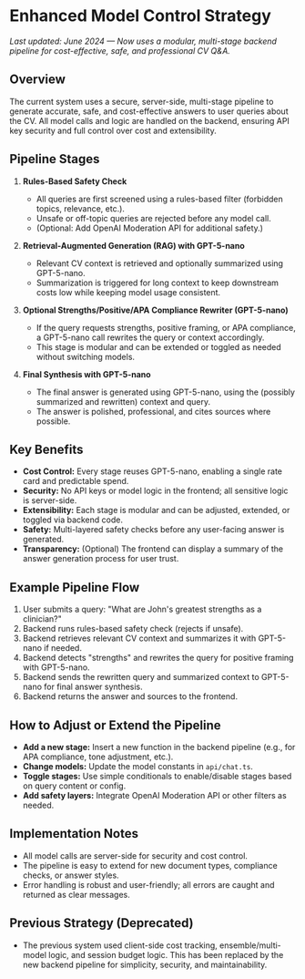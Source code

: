 # Enhanced Model Control Strategy

_Last updated: June 2024 — Now uses a modular, multi-stage backend pipeline for cost-effective, safe, and professional CV Q&A._

## Overview

The current system uses a secure, server-side, multi-stage pipeline to generate accurate, safe, and cost-effective answers to user queries about the CV. All model calls and logic are handled on the backend, ensuring API key security and full control over cost and extensibility.

## Pipeline Stages

1. **Rules-Based Safety Check**
   - All queries are first screened using a rules-based filter (forbidden topics, relevance, etc.).
   - Unsafe or off-topic queries are rejected before any model call.
   - (Optional: Add OpenAI Moderation API for additional safety.)

2. **Retrieval-Augmented Generation (RAG) with GPT-5-nano**
   - Relevant CV context is retrieved and optionally summarized using GPT-5-nano.
   - Summarization is triggered for long context to keep downstream costs low while keeping model usage consistent.

3. **Optional Strengths/Positive/APA Compliance Rewriter (GPT-5-nano)**
   - If the query requests strengths, positive framing, or APA compliance, a GPT-5-nano call rewrites the query or context accordingly.
   - This stage is modular and can be extended or toggled as needed without switching models.

4. **Final Synthesis with GPT-5-nano**
   - The final answer is generated using GPT-5-nano, using the (possibly summarized and rewritten) context and query.
   - The answer is polished, professional, and cites sources where possible.

## Key Benefits

- **Cost Control:** Every stage reuses GPT-5-nano, enabling a single rate card and predictable spend.
- **Security:** No API keys or model logic in the frontend; all sensitive logic is server-side.
- **Extensibility:** Each stage is modular and can be adjusted, extended, or toggled via backend code.
- **Safety:** Multi-layered safety checks before any user-facing answer is generated.
- **Transparency:** (Optional) The frontend can display a summary of the answer generation process for user trust.

## Example Pipeline Flow

1. User submits a query: "What are John's greatest strengths as a clinician?"
2. Backend runs rules-based safety check (rejects if unsafe).
3. Backend retrieves relevant CV context and summarizes it with GPT-5-nano if needed.
4. Backend detects "strengths" and rewrites the query for positive framing with GPT-5-nano.
5. Backend sends the rewritten query and summarized context to GPT-5-nano for final answer synthesis.
6. Backend returns the answer and sources to the frontend.

## How to Adjust or Extend the Pipeline

- **Add a new stage:** Insert a new function in the backend pipeline (e.g., for APA compliance, tone adjustment, etc.).
- **Change models:** Update the model constants in `api/chat.ts`.
- **Toggle stages:** Use simple conditionals to enable/disable stages based on query content or config.
- **Add safety layers:** Integrate OpenAI Moderation API or other filters as needed.

## Implementation Notes

- All model calls are server-side for security and cost control.
- The pipeline is easy to extend for new document types, compliance checks, or answer styles.
- Error handling is robust and user-friendly; all errors are caught and returned as clear messages.

## Previous Strategy (Deprecated)

- The previous system used client-side cost tracking, ensemble/multi-model logic, and session budget logic. This has been replaced by the new backend pipeline for simplicity, security, and maintainability. 